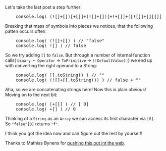 Let's take the last post a step further:

<pre lang="javascript">
    console.log( (![]+[])[+[]]+(![]+[])[+!+[]]+([![]]+[][[]])[+!+[]+[+[]]]+(![]+[])[!+[]+!+[]] ) // "fail"
</pre>

Breaking that mass of symbols into pieces we notices, that the following patten occurs often:

<pre lang="javascript">
    console.log( (![]+[]) ) // "false"
    console.log( ![] ) // false
</pre>

So we try adding `[]` to `false`. But through a number of internal function calls( `binary + Operator` -> `ToPrimitive` -> `[[DefaultValue]]`) we end up with converting the right operand to a String:

<pre lang="javascript">
    console.log( [].toString() ) // ""
    console.log( (![]+[].toString()) ) // false + ""
</pre>

Aha, so we are concatenating strings here! Now this is plain obvious! Moving on to the next bit:

<pre lang="javascript">
    console.log( [+[]] ) // [ 0]
    console.log( +[] ) // 0
</pre>

Thinking of a `String` as an `Array` we can access its first character via `[0]`. So `"false"[0]` returns `"f"`.

I think you got the idea now and can figure out the rest by yourself!

Thanks to Mathias Bynens for <a href="http://james.padolsey.com/javascript/another-javascript-quiz/#comment-28938">pushing this out int the web</a>.
